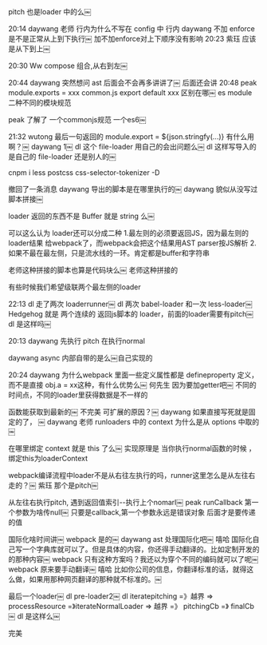 pitch 也是loader 中的么￼


20:14
daywang
老师 行内为什么不写在 config 中
行内
daywang
不加 enforce 是不是正常从上到下执行￼
加不加enforce对上下顺序没有影响 
20:23
紫珏
应该是从下到上￼

20:30
Ww
compose 组合,从右到左￼


20:44
daywang
突然想问 ast 后面会不会再多讲讲了￼
后面还会讲
20:48
peak
module.exports = xxx common.js
export default xxx 区别在哪￼ es module
二种不同的模块规范

peak
了解了 一个commonjs规范 一个es6￼


21:32
wutong
最后一句返回的 module.export = ${json.stringfy(...)} 有什么用啊？￼
daywang
1￼
dl
这个 file-loader 用自己的会出问题么￼
dl
这样写导入的是自己的 file-loader 还是别人的￼




cnpm  i less postcss css-selector-tokenizer -D


撤回了一条消息
daywang
导出的脚本是在哪里执行的￼
daywang
貌似从没写过脚本拼接￼

loader 返回的东西不是 Buffer 就是 string 么￼

可以这么认为
loader还可以分成二种
1.最左则的必须要返回JS，因为最左则的loader结果 给webpack了，而webpack会把这个结果用AST parser按JS解析
2. 如果不最在最左侧，只是流水线的一环。肯定都是buffer和字符串


老师这种拼接的脚本也算是代码块么￼
老师这种拼接的


有些时候我们希望级联两个最左侧的loader





22:13
dl
走了两次 loaderrunner￼
dl
两次 babel-loader 和一次 less-loader￼
Hedgehog
就是 两个连续的  返回js脚本的 loader，前面的loader需要有pitch￼
dl
是这样吗￼




20:13
daywang
先执行 pitch 在执行normal

daywang
async 内部自带的是么￼自己实现的

20:24
daywang
为什么webpack 里面一些定义属性都是 defineproperty 定义，而不是直接 obj.a = xx这种，有什么优势么￼
何先生
因为要加getter吧￼
不同的时间点，不同的loader里获得数据是不一样的


函数能获取到最新的￼
不完美
可扩展的原因？￼
daywang
如果直接写死就是固定的了，
￼
daywang
老师 runloaders 中的 context 为什么是从 options 中取的￼


在哪里绑定 context 就是 this 了么￼
实现原理是 当你执行normal函数的时候 ，绑定this为loaderContext



webpack编译流程中loader不是从右往左执行的吗，runner这里怎么是从左往右走的？￼
紫珏
那个是pitch￼


从左往右执行pitch, 遇到返回值索引--执行上个nomarl￼
peak
runCallback 第一个参数为啥传null￼
只要是callback,第一个参数永远是错误对象 后面才是要传递的值



国际化啥时间讲￼
webpack
是的￼
daywang
ast 处理国际化吧￼
嘻哈
国际化自己写一个字典库就可以了。但是具体的内容，你还得手动翻译的。比如定制开发的的那种内容￼
webpack
只有这种方案吗？我还以为穿个不同的编码就可以了呢￼
webpack
原来要手动翻译￼
嘻哈
比如你公司的信息，你翻译标准的话，就得这么做，如果用那种网页翻译的那种就不标准的。￼



最后一个loader￼
dl
pre-loader2￼
dl
iteratepitching =》越界 => processResource =》iterateNormalLoader => 越界 =》 pitchingCb =》 finalCb￼
dl
是这样么￼

完美 
